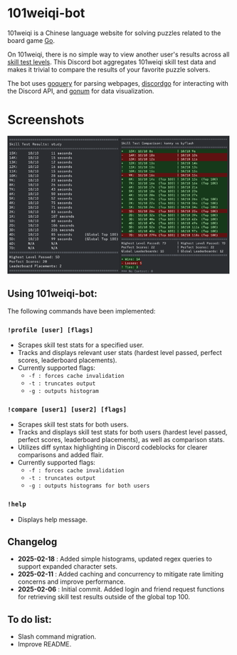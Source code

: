 # 101weiqi-bot
101weiqi is a Chinese language website for solving puzzles related to the board game [Go](https://en.wikipedia.org/wiki/Go_(game)). 

On 101weiqi, there is no simple way to view another user's results across all [skill test levels](https://www.101weiqi.com/guan/). This Discord bot aggregates 101weiqi skill test data and makes it trivial to compare the results of your favorite puzzle solvers.

The bot uses [goquery](https://github.com/PuerkitoBio/goquery) for parsing webpages, [discordgo](https://github.com/bwmarrin/discordgo) for interacting with the Discord API, and [gonum](https://github.com/gonum/plot) for data visualization.

# Screenshots
<img src="https://github.com/graceemlin/101weiqi-bot/blob/main/docs/profile.webp" width=50% height=50%><img src="https://github.com/graceemlin/101weiqi-bot/blob/main/docs/compare.webp" width=49% height=50%>

## Using 101weiqi-bot:
The following commands have been implemented:

### `!profile [user] [flags]`
* Scrapes skill test stats for a specified user.
* Tracks and displays relevant user stats (hardest level passed, perfect scores, leaderboard placements).
* Currently supported flags:
    - `-f : forces cache invalidation`
    - `-t : truncates output`
    - `-g : outputs histogram`
    
### `!compare [user1] [user2] [flags]`
* Scrapes skill test stats for both users.
* Tracks and displays skill test stats for both users (hardest level passed, perfect scores, leaderboard placements), as well as comparison stats.
* Utilizes diff syntax highlighting in Discord codeblocks for clearer comparisons and added flair.
* Currently supported flags:
    - `-f : forces cache invalidation`
    - `-t : truncates output`
    - `-g : outputs histograms for both users`
      
### `!help`
* Displays help message.

## Changelog
 * **2025-02-18** : Added simple histograms, updated regex queries to support expanded character sets.
 * **2025-02-11** : Added caching and concurrency to mitigate rate limiting concerns and improve performance.
 * **2025-02-06** : Initial commit. Added login and friend request functions for retrieving skill test results outside of the global top 100.

## To do list:
* Slash command migration.
* Improve README.
